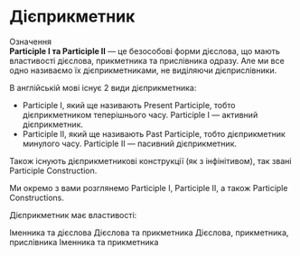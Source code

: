 # Дiєприкметник

<div class="space">
<div class="eoz-wrap">
<span class="eoz">Означення</span>
<div class="eoz-text">
<b>Participle I та Participle II</b> — це безособові форми дієслова, що мають властивості дієслова, прикметника та прислівника одразу. Але ми все одно називаємо їх дієприкметниками, не виділяючи дієприслівники.
</div>
</div>
</div>

<p>В англійській мові існує 2 види дієприкметника:</p>

<ul>
<li><span class="p1">Participle I</span>, який ще називають Present Participle, тобто дієприкметником теперішнього часу. Рarticiple І — активний дієприкметник.</li>
<li><span class="p1">Participle II</span>, який ще називають Past Participle, тобто дієприкметник минулого часу. Рarticiple ІІ —  пасивний дієприкметник.</li>
</ul>

<p>Також існують дієприкметникові конструкції (як з інфінітивом), так звані <span class="p1">Participle Construction</span>.</p>

<p>Ми окремо з вами розглянемо Participle I,  Participle II, а також Participle Constructions.</p>


<quiz correctLabel="correct" incorrectLabel="incorrect" checkLabel="check">
    <question text="">
        <p>Дієприкметник має властивості:</p>
        <answer>Іменника та дієслова</answer>
        <answer>Дієслова та прикметника</answer>
        <answer correct>Дієслова, прикметника, прислівника</answer>
        <answer>Іменника та прикметника</answer>
    </question>
</quiz>